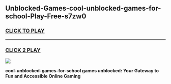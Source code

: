 
## Unblocked-Games-cool-unblocked-games-for-school-Play-Free-s7zw0
<h3>
<a href="https://premium76.site?title=cool-unblocked-games-for-school&ref=23A">CLICK TO PLAY</a></h3>
<hr>

<h3>
<a href="https://premium76.site?title=cool-unblocked-games-for-school&ref=23A">CLICK 2 PLAY</a>
  
</h3>

<a href="https://premium76.site?title=cool-unblocked-games-for-school&ref=23A"><img src="https://clearcache.store/games.png"></a>


**cool-unblocked-games-for-school games unblocked: Your Gateway to Fun and Accessible Online Gaming**
